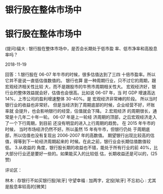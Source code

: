# 银行股在整体市场中

# 银行股在整体市场中

(提问)貓大 : 银行股在整体市场中，是否会长期处于低市盈 率、低市净率和高股息率吗？

2018-11-19

回答：1.银行股在 06-07 年牛市的时候，很多估值达到了三四 十倍市盈率。所以它并不是说一直低估值数值的。 银行也算 是一种周期行业，只不过它的周期，跟宏观经济相关性比较 大，而不是跟股市的牛熊市周期相关性大。 宏观经济好，银 行业的整体效益就会好，估值也会很高。比如说 06-07 年，当 时 GDP 增速高达 14%，上市公司的盈利增速整体 30-40%。是 宏观经济非常棒的阶段。 所以当时银行业的收益也非常好。 但是当经济到了周期底部的时候，企业经营不好，坏账率就 会提升，也会影响银行的经营，估值就会下降。 2.宏观经济 的周期很长，通常是十几年二十年一轮。 06-07 年是上一轮经 济周期的顶部，之后宏观经济走入了一个下行周期，到目前 还没有明显的进入上行周期的趋势。 在 2015 年牛市的时候， 当时市场经济仍然不好。所以虽然 15 年有牛市，但银行仍处 于周期底部，所以估值也没有复现出 2006-2007 年的高数值。 期望银行出现比较高的估值，得等到下一轮经济周期起来的 时候。在此之前，银行业会长期估值数值较低。 3.从收益的 角度，银行股长期的收益也不错，能处于所有行业的前 40%，比大部分行业还是要好一些的。如果能买入的比较低 估，长期收益还是可以的，(25 赞)

评论区：

林木 : 存银行不如买银行股[呲牙] 守望幸福 : 加两字，定投[呲牙] 不忘初心 : 尤其是股息率较高的[微笑]